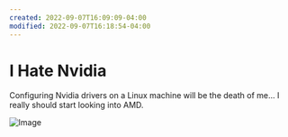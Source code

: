 ```yaml
---
created: 2022-09-07T16:09:09-04:00
modified: 2022-09-07T16:18:54-04:00
---
```


# I Hate Nvidia

Configuring Nvidia drivers on a Linux machine will be the death of me... I really should start looking into AMD.

![Image](https://c.tenor.com/ilmlntw9U1oAAAAC/angry-pepe-pepe-the-frog.gif)
